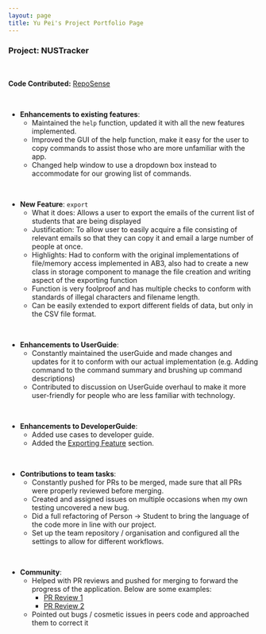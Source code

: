 ```yaml
---
layout: page
title: Yu Pei's Project Portfolio Page
---
```


### Project: NUSTracker

<br>

**Code Contributed:** [RepoSense](https://nus-cs2103-ay2122s1.github.io/tp-dashboard/?search=t11&sort=groupTitle&sortWithin=title&since=2021-09-17&timeframe=commit&mergegroup=&groupSelect=groupByRepos&breakdown=false&tabOpen=true&tabType=authorship&tabAuthor=syoopie&tabRepo=AY2122S1-CS2103T-T11-1%2Ftp%5Bmaster%5D&authorshipIsMergeGroup=false&authorshipFileTypes=docs~functional-code~test-code~other&authorshipIsBinaryFileTypeChecked=false&zFR=false)

<br>

* **Enhancements to existing features**:
  * Maintained the `help` function, updated it with all the new features implemented.
  * Improved the GUI of the help function, make it easy for the user to copy commands to assist those who are more unfamiliar with the app.
  * Changed help window to use a dropdown box instead to accommodate for our growing list of commands.

<br>

* **New Feature**: `export`
  * What it does: Allows a user to export the emails of the current list of students that are being displayed
  * Justification: To allow user to easily acquire a file consisting of relevant emails so that they can copy it and email a large number of people at once.
  * Highlights: Had to conform with the original implementations of file/memory access implemented in AB3, also had to create a new class in storage component to manage the file creation and writing aspect of the exporting function
  * Function is very foolproof and has multiple checks to conform with standards of illegal characters and filename length.
  * Can be easily extended to export different fields of data, but only in the CSV file format.

<br>

* **Enhancements to UserGuide**:
  * Constantly maintained the userGuide and made changes and updates for it to conform with our actual implementation (e.g. Adding command to the command summary and brushing up command descriptions)
  * Contributed to discussion on UserGuide overhaul to make it more user-friendly for people who are less familiar with technology.

<br>

* **Enhancements to DeveloperGuide**:
  * Added use cases to developer guide.
  * Added the [Exporting Feature](../DeveloperGuide.html#exporting-feature) section.

<br>

* **Contributions to team tasks**:
  * Constantly pushed for PRs to be merged, made sure that all PRs were properly reviewed before merging.
  * Created and assigned issues on multiple occasions when my own testing uncovered a new bug.
  * Did a full refactoring of Person -> Student to bring the language of the code more in line with our project.
  * Set up the team repository / organisation and configured all the settings to allow for different workflows.
  
<br>

* **Community**:
  * Helped with PR reviews and pushed for merging to forward the progress of the application. Below are some examples:
    * [PR Review 1](https://github.com/AY2122S1-CS2103T-T11-1/tp/pull/61)
    * [PR Review 2](https://github.com/AY2122S1-CS2103T-T11-1/tp/pull/132)
  * Pointed out bugs / cosmetic issues in peers code and approached them to correct it


